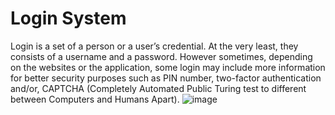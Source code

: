 # Login System
Login is a set of a person or a user’s credential. At the very least, they consists of a username and a password. However sometimes, depending on the websites or the application, some login may include more information for better security purposes such as PIN number, two-factor authentication and/or, CAPTCHA (Completely Automated Public Turing test to different between Computers and Humans Apart).
![image](https://user-images.githubusercontent.com/88523223/128607187-5ee15ae3-5037-4532-a596-037d0d981eab.png)

